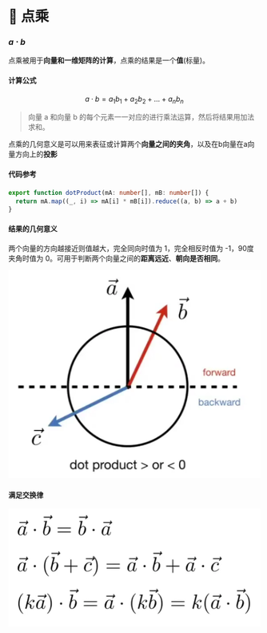 # 🔘 点乘

### $a \cdot b$

点乘被用于**向量和一维矩阵的计算**，点乘的结果是一个**值**(标量)。

#### 计算公式

$$
a \cdot b = a_1b_1 +a_2b_2+...+a_nb_n
$$

> 向量 a 和向量 b 的每个元素一一对应的进行乘法运算，然后将结果用加法求和。

点乘的几何意义是可以用来表征或计算两个**向量之间的夹角**，以及在b向量在a向量方向上的**投影**

#### 代码参考

```typescript
export function dotProduct(mA: number[], mB: number[]) {
  return mA.map((_, i) => mA[i] * mB[i]).reduce((a, b) => a + b)
}
```

#### 结果的几何意义

两个向量的方向越接近则值越大，完全同向时值为 1，完全相反时值为 -1，90度夹角时值为 0。可用于判断两个向量之间的**距离远近**、**朝向是否相同**。


![|300](assets/🔘%20点乘/image-20210928132816839.png)


#### 满足交换律

![|300](assets/点乘/image-20210927124236874.png)



